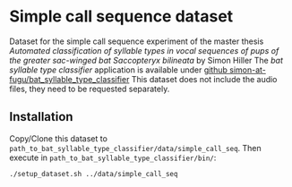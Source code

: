 # Simple call sequence dataset
Dataset for the simple call sequence experiment of the master thesis *Automated classification of syllable types in vocal sequences of pups of the greater sac-winged bat Saccopteryx bilineata* by Simon Hiller
The *bat syllable type classifier* application is available under [github simon-at-fugu/bat_syllable_type_classifier](https://github.com/simon-at-fugu/bat_syllable_type_classifier)
This dataset does not include the audio files, they need to be requested separately.

## Installation
Copy/Clone this dataset to `path_to_bat_syllable_type_classifier/data/simple_call_seq`.
Then execute in `path_to_bat_syllable_type_classifier/bin/`:
```sh
./setup_dataset.sh ../data/simple_call_seq
```

